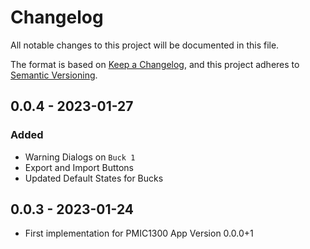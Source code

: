# Changelog

All notable changes to this project will be documented in this file.

The format is based on [Keep a Changelog](https://keepachangelog.com/en/1.0.0/),
and this project adheres to
[Semantic Versioning](https://semver.org/spec/v2.0.0.html).

## 0.0.4 - 2023-01-27

### Added

-   Warning Dialogs on `Buck 1`
-   Export and Import Buttons
-   Updated Default States for Bucks 

## 0.0.3 - 2023-01-24

-   First implementation for PMIC1300 App Version 0.0.0+1
